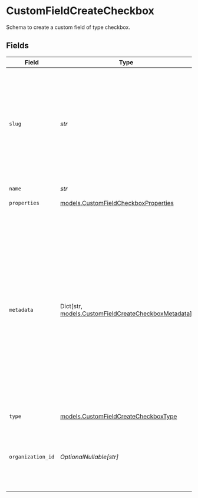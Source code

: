 # CustomFieldCreateCheckbox

Schema to create a custom field of type checkbox.


## Fields

| Field                                                                                                                                                                                                                                                                                                   | Type                                                                                                                                                                                                                                                                                                    | Required                                                                                                                                                                                                                                                                                                | Description                                                                                                                                                                                                                                                                                             |
| ------------------------------------------------------------------------------------------------------------------------------------------------------------------------------------------------------------------------------------------------------------------------------------------------------- | ------------------------------------------------------------------------------------------------------------------------------------------------------------------------------------------------------------------------------------------------------------------------------------------------------- | ------------------------------------------------------------------------------------------------------------------------------------------------------------------------------------------------------------------------------------------------------------------------------------------------------- | ------------------------------------------------------------------------------------------------------------------------------------------------------------------------------------------------------------------------------------------------------------------------------------------------------- |
| `slug`                                                                                                                                                                                                                                                                                                  | *str*                                                                                                                                                                                                                                                                                                   | :heavy_check_mark:                                                                                                                                                                                                                                                                                      | Identifier of the custom field. It'll be used as key when storing the value. Must be unique across the organization.It can only contain ASCII letters, numbers and hyphens.                                                                                                                             |
| `name`                                                                                                                                                                                                                                                                                                  | *str*                                                                                                                                                                                                                                                                                                   | :heavy_check_mark:                                                                                                                                                                                                                                                                                      | Name of the custom field.                                                                                                                                                                                                                                                                               |
| `properties`                                                                                                                                                                                                                                                                                            | [models.CustomFieldCheckboxProperties](../models/customfieldcheckboxproperties.md)                                                                                                                                                                                                                      | :heavy_check_mark:                                                                                                                                                                                                                                                                                      | N/A                                                                                                                                                                                                                                                                                                     |
| `metadata`                                                                                                                                                                                                                                                                                              | Dict[str, [models.CustomFieldCreateCheckboxMetadata](../models/customfieldcreatecheckboxmetadata.md)]                                                                                                                                                                                                   | :heavy_minus_sign:                                                                                                                                                                                                                                                                                      | Key-value object allowing you to store additional information.<br/><br/>The key must be a string with a maximum length of **40 characters**.<br/>The value must be either:<br/>    * A string with a maximum length of **500 characters**<br/>    * An integer<br/>    * A boolean<br/><br/>You can store up to **50 key-value pairs**. |
| `type`                                                                                                                                                                                                                                                                                                  | [models.CustomFieldCreateCheckboxType](../models/customfieldcreatecheckboxtype.md)                                                                                                                                                                                                                      | :heavy_check_mark:                                                                                                                                                                                                                                                                                      | N/A                                                                                                                                                                                                                                                                                                     |
| `organization_id`                                                                                                                                                                                                                                                                                       | *OptionalNullable[str]*                                                                                                                                                                                                                                                                                 | :heavy_minus_sign:                                                                                                                                                                                                                                                                                      | The ID of the organization owning the custom field. **Required unless you use an organization token.**                                                                                                                                                                                                  |